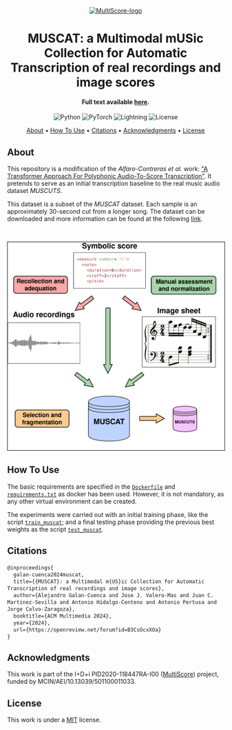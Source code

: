 <p align='center'>
  <a href='https://sites.google.com/view/multiscore-project'><img src='https://www.dlsi.ua.es/~pertusa/images/capturaMultiscore.png' alt='MultiScore-logo' height='120'></a>
</p>

<h1 align='center'>MUSCAT: a Multimodal mUSic Collection for Automatic Transcription of real recordings and image scores</h1>

<h4 align='center'>Full text available <a href='[https://ieeexplore.ieee.org/document/10447162](https://openreview.net/forum?id=B3CsOcxXOa)' target='_blank'>here</a>.</h4>

<p align='center'>
  <img src='https://img.shields.io/badge/python-3.9.0-orange' alt='Python'>
  <img src='https://img.shields.io/badge/PyTorch-%23EE4C2C.svg?style=flat&logo=PyTorch&logoColor=white' alt='PyTorch'>
  <img src='https://img.shields.io/badge/-Lightning-792ee5?logo=pytorchlightning&logoColor=white' alt='Lightning'>
  <img src='https://img.shields.io/static/v1?label=License&message=MIT&color=blue' alt='License'>
</p>

<p align='center'>
  <a href='#about'>About</a> •
  <a href='#how-to-use'>How To Use</a> •
  <a href='#citations'>Citations</a> •
  <a href='#acknowledgments'>Acknowledgments</a> •
  <a href='#license'>License</a>
</p>

## About

This repository is a modification of the _Alfaro-Contreras et al._ work: ["A Transformer Approach For Polyphonic Audio-To-Score Transcription"](https://github.com/mariaalfaroc/a2s-transformer). It pretends to serve as an initial transcription baseline to the real music audio dataset _MUSCUTS_.

This dataset is a subset of the _MUSCAT_ dataset. Each sample is an approximately 30-second cut from a longer song. The dataset can be downloaded and more information can be found at the following [link](https://grfia.dlsi.ua.es/muscat/).

<br>

<p align="center">
  <img src="vertical_scheme_proposal.png" alt="content" style="border: 1px solid black; width: 550px;">
</p>

## How To Use

The basic requirements are specified in the [`Dockerfile`](Dockerfile) and [`requirements.txt`](requirements.txt) as docker has been used. However, it is not mandatory, as any other virtual environment can be created.

The experiments were carried out with an initial training phase, like the script [`train_muscat`](scripts/train_muscat.sh); and a final testing phase providing the previous best weights as the script [`test_muscat`](scripts/train_muscat.sh).

## Citations


```
@inproceedings{
  galan-cuenca2024muscat,
  title={{MUSCAT}: a Multimodal m{US}ic Collection for Automatic Transcription of real recordings and image scores},
  author={Alejandro Galan-Cuenca and Jose J. Valero-Mas and Juan C. Martinez-Sevilla and Antonio Hidalgo-Centeno and Antonio Pertusa and Jorge Calvo-Zaragoza},
  booktitle={ACM Multimedia 2024},
  year={2024},
  url={https://openreview.net/forum?id=B3CsOcxXOa}
}
```

## Acknowledgments

This work is part of the I+D+i PID2020-118447RA-I00 ([MultiScore](https://sites.google.com/view/multiscore-project)) project, funded by MCIN/AEI/10.13039/501100011033. 

## License

This work is under a [MIT](LICENSE) license.
